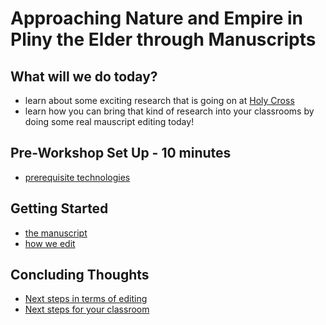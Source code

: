 # Approaching Nature and Empire in Pliny the Elder through Manuscripts 

## What will we do today?
- learn about some exciting research that is going on at [Holy Cross](http://hcmid.github.io/)
- learn how you can bring that kind of research into your classrooms by doing some real mauscript editing today!

## Pre-Workshop Set Up - 10 minutes ##
- [prerequisite technologies](setup)

## Getting Started ##
- [the manuscript](Pliny)
- [how we edit](editions)

## Concluding Thoughts ##
- [Next steps in terms of editing](total)
- [Next steps for your classroom](resources)

